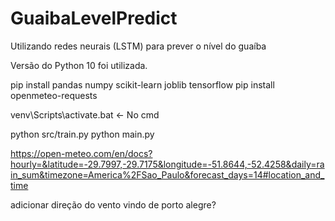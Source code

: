 # GuaibaLevelPredict
Utilizando redes neurais (LSTM) para prever o nível do guaíba


Versão do Python 10 foi utilizada.

pip install pandas numpy scikit-learn joblib tensorflow
pip install openmeteo-requests

venv\Scripts\activate.bat     <- No cmd 


python src/train.py
python main.py

https://open-meteo.com/en/docs?hourly=&latitude=-29.7997,-29.7175&longitude=-51.8644,-52.4258&daily=rain_sum&timezone=America%2FSao_Paulo&forecast_days=14#location_and_time

adicionar direção do vento vindo de porto alegre?